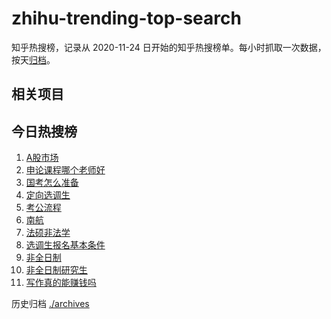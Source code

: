 # zhihu-trending-top-search

知乎热搜榜，记录从 2020-11-24
日开始的知乎热搜榜单。每小时抓取一次数据，按天[归档](./archives)。

## 相关项目

## 今日热搜榜

<!-- BEGIN -->
<!-- 最后更新时间 Wed Feb 07 2024 14:10:07 GMT+0800 (China Standard Time) -->

1. [A股市场](https://www.zhihu.com/search?q=A股市场)
1. [申论课程哪个老师好](https://www.zhihu.com/search?q=申论课程哪个老师好)
1. [国考怎么准备](https://www.zhihu.com/search?q=国考怎么准备)
1. [定向选调生](https://www.zhihu.com/search?q=定向选调生)
1. [考公流程](https://www.zhihu.com/search?q=考公流程)
1. [南航](https://www.zhihu.com/search?q=南航)
1. [法硕非法学](https://www.zhihu.com/search?q=法硕非法学)
1. [选调生报名基本条件](https://www.zhihu.com/search?q=选调生报名基本条件)
1. [非全日制](https://www.zhihu.com/search?q=非全日制)
1. [非全日制研究生](https://www.zhihu.com/search?q=非全日制研究生)
1. [写作真的能赚钱吗](https://www.zhihu.com/search?q=写作真的能赚钱吗)

<!-- END -->

历史归档 [./archives](./archives)
